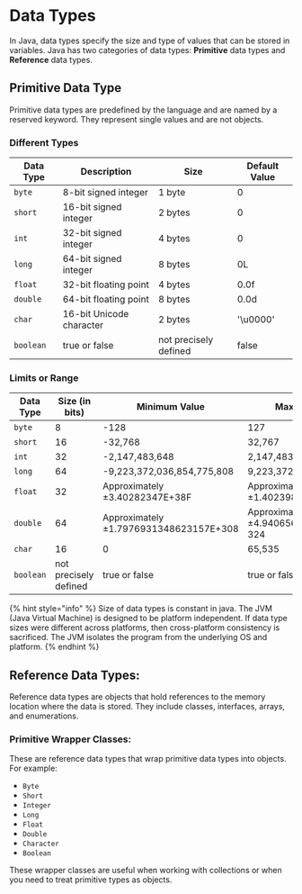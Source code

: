 # Data Types

In Java, data types specify the size and type of values that can be stored in variables. Java has two categories of data types: **Primitive** data types and **Reference** data types.

## **Primitive D**ata Type

Primitive data types are predefined by the language and are named by a reserved keyword. They represent single values and are not objects.

### Different Types

<table data-full-width="true"><thead><tr><th>Data Type</th><th>Description</th><th>Size</th><th>Default Value</th></tr></thead><tbody><tr><td><code>byte</code></td><td>8-bit signed integer</td><td>1 byte</td><td>0</td></tr><tr><td><code>short</code></td><td>16-bit signed integer</td><td>2 bytes</td><td>0</td></tr><tr><td><code>int</code></td><td>32-bit signed integer</td><td>4 bytes</td><td>0</td></tr><tr><td><code>long</code></td><td>64-bit signed integer</td><td>8 bytes</td><td>0L</td></tr><tr><td><code>float</code></td><td>32-bit floating point</td><td>4 bytes</td><td>0.0f</td></tr><tr><td><code>double</code></td><td>64-bit floating point</td><td>8 bytes</td><td>0.0d</td></tr><tr><td><code>char</code></td><td>16-bit Unicode character</td><td>2 bytes</td><td>'\u0000'</td></tr><tr><td><code>boolean</code></td><td>true or false</td><td>not precisely defined</td><td>false</td></tr></tbody></table>

### Limits or Range

| Data Type | Size (in bits)        | Minimum Value                          | Maximum Value                           |
| --------- | --------------------- | -------------------------------------- | --------------------------------------- |
| `byte`    | 8                     | -128                                   | 127                                     |
| `short`   | 16                    | -32,768                                | 32,767                                  |
| `int`     | 32                    | -2,147,483,648                         | 2,147,483,647                           |
| `long`    | 64                    | -9,223,372,036,854,775,808             | 9,223,372,036,854,775,807               |
| `float`   | 32                    | Approximately ±3.40282347E+38F         | Approximately ±1.40239846E-45F          |
| `double`  | 64                    | Approximately ±1.7976931348623157E+308 | Approximately ±4.94065645841246544E-324 |
| `char`    | 16                    | 0                                      | 65,535                                  |
| `boolean` | not precisely defined | true or false                          | true or false                           |



{% hint style="info" %}
Size of data types is constant in java. The JVM (Java Virtual Machine) is designed to be platform independent. If data type sizes were different across platforms, then cross-platform consistency is sacrificed. The JVM isolates the program from the underlying OS and platform.
{% endhint %}



## Reference Data Types:

Reference data types are objects that hold references to the memory location where the data is stored. They include classes, interfaces, arrays, and enumerations.

### **Primitive Wrapper Classes:**

These are reference data types that wrap primitive data types into objects. For example:

* `Byte`
* `Short`
* `Integer`
* `Long`
* `Float`
* `Double`
* `Character`
* `Boolean`

These wrapper classes are useful when working with collections or when you need to treat primitive types as objects.





